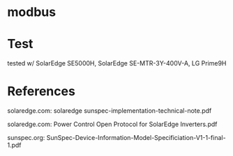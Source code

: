 # modbus


# Test 

tested w/ SolarEdge SE5000H, SolarEdge SE-MTR-3Y-400V-A, LG Prime9H


# References

solaredge.com: solaredge sunspec-implementation-technical-note.pdf

solaredge.com: Power Control Open Protocol for SolarEdge Inverters.pdf

sunspec.org: SunSpec-Device-Information-Model-Specificiation-V1-1-final-1.pdf
